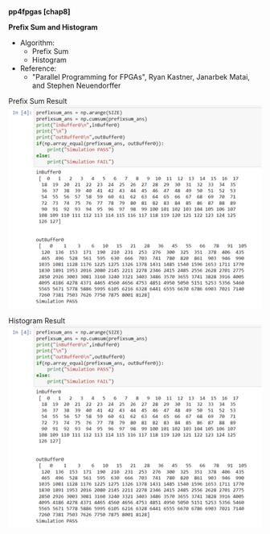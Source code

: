 **pp4fpgas [chap8]**

**Prefix Sum and Histogram**



- Algorithm: 
  - Prefix Sum
  - Histogram
- Reference:
  - "Parallel Programming for FPGAs", Ryan Kastner, Janarbek Matai, and Stephen Neuendorffer

Prefix Sum Result
![fig1](.\fig\fig1.png)

Histogram Result
![fig2](.\fig\fig1.png)

